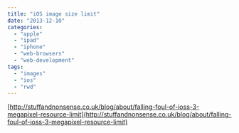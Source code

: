 ```yaml
---
title: "iOS image size limit"
date: "2013-12-10"
categories: 
  - "apple"
  - "ipad"
  - "iphone"
  - "web-browsers"
  - "web-development"
tags: 
  - "images"
  - "ios"
  - "rwd"
---
```


[http://stuffandnonsense.co.uk/blog/about/falling-foul-of-ioss-3-megapixel-resource-limit](http://stuffandnonsense.co.uk/blog/about/falling-foul-of-ioss-3-megapixel-resource-limit)
